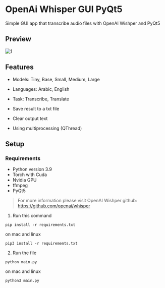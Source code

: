 # OpenAi Whisper GUI PyQt5
Simple GUI app that transcribe audio files with OpenAI Wishper and PyQt5

## Preview
![1](https://github.com/iamironman0/openai-whisper-gui-pyqt5/assets/63475761/0fa3de8d-fc8a-4bd7-9a04-93d3e74b46f6)


## Features
* Models: Tiny, Base, Small, Medium, Large
* Languages: Arabic, English
* Task: Transcribe, Translate
* Save result to a txt file
* Clear output text

* Using multiprocessing (QThread)

## Setup

### Requirements
* Python version 3.9
* Torch with Cuda
* Nvidia GPU
* ffmpeg
* PyQt5 

> For more information please visit OpenAI Wishper github: https://github.com/openai/whisper

1. Run this command
```
pip install -r requirements.txt
```
on mac and linux
```
pip3 install -r requirements.txt
```

2. Run the file

```
python main.py 
```
on mac and linux
```
python3 main.py
